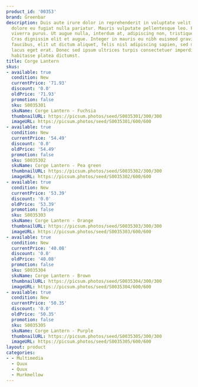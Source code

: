 ```yaml
---
product_id: '00353'
brand: Greenbar
description: Duis aute irure dolor in reprehenderit in voluptate velit esse cillum
  dolore eu fugiat nulla pariatur. Mauris vulputate pellentesque leo. Pellentesque
  viverra purus. Ut augue nulla, interdum at, adipiscing non, tristique eget, neque.
  Cras dignissim elit et augue. Integer in mauris eu nibh euismod gravida. Aliquam
  faucibus, elit ut dictum aliquet, felis nisl adipiscing sapien, sed malesuada diam
  lacus eget erat. Donec sed ipsum ultrices turpis consectetuer imperdiet. In hac
  habitasse platea dictumst.
title: Corge Lantern
skus:
- available: true
  condition: New
  currentPrice: '71.93'
  discount: '0.0'
  oldPrice: '71.93'
  promotion: false
  sku: S0035301
  skuName: Corge Lantern - Fuchsia
  thumbnailURL: https://picsum.photos/seed/S0035301/300/300
  imageURL: https://picsum.photos/seed/S0035301/600/600
- available: true
  condition: New
  currentPrice: '54.49'
  discount: '0.0'
  oldPrice: '54.49'
  promotion: false
  sku: S0035302
  skuName: Corge Lantern - Pea green
  thumbnailURL: https://picsum.photos/seed/S0035302/300/300
  imageURL: https://picsum.photos/seed/S0035302/600/600
- available: true
  condition: New
  currentPrice: '53.39'
  discount: '0.0'
  oldPrice: '53.39'
  promotion: false
  sku: S0035303
  skuName: Corge Lantern - Orange
  thumbnailURL: https://picsum.photos/seed/S0035303/300/300
  imageURL: https://picsum.photos/seed/S0035303/600/600
- available: true
  condition: New
  currentPrice: '40.08'
  discount: '0.0'
  oldPrice: '40.08'
  promotion: false
  sku: S0035304
  skuName: Corge Lantern - Brown
  thumbnailURL: https://picsum.photos/seed/S0035304/300/300
  imageURL: https://picsum.photos/seed/S0035304/600/600
- available: true
  condition: New
  currentPrice: '50.35'
  discount: '0.0'
  oldPrice: '50.35'
  promotion: false
  sku: S0035305
  skuName: Corge Lantern - Purple
  thumbnailURL: https://picsum.photos/seed/S0035305/300/300
  imageURL: https://picsum.photos/seed/S0035305/600/600
layout: product
categories:
- - Multimedia
  - Quux
  - Quux
  - Murkmellow
---
```

